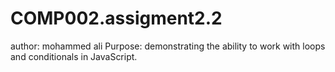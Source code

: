 # COMP002.assigment2.2
author: mohammed ali
Purpose: demonstrating the ability to work with loops and conditionals in JavaScript.